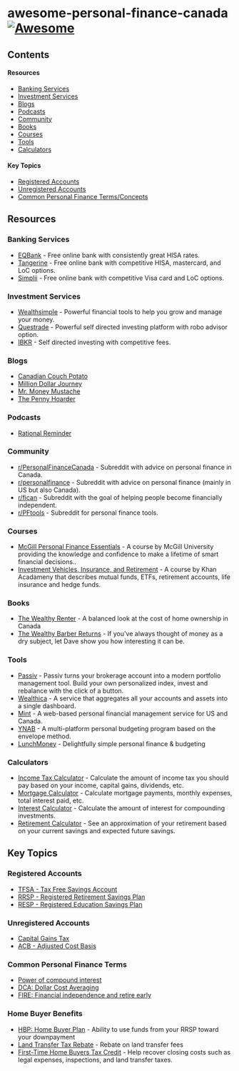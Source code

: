 # awesome-personal-finance-canada [![Awesome](https://cdn.rawgit.com/sindresorhus/awesome/d7305f38d29fed78fa85652e3a63e154dd8e8829/media/badge.svg)](https://github.com/sindresorhus/awesome)

## Contents

#### Resources
- [Banking Services](#banking-services)
- [Investment Services](#investment-services)
- [Blogs](#blogs)
- [Podcasts](#podcasts)
- [Community](#community)
- [Books](#books)
- [Courses](#courses)
- [Tools](#tools)
- [Calculators](#calculators)

#### Key Topics
- [Registered Accounts](#registered-accounts)
- [Unregistered Accounts](#unregistered-accounts)
- [Common Personal Finance Terms/Concepts](#common-personal-finance-terms)

## Resources

### Banking Services

- [EQBank](https://eqbank.ca/) - Free online bank with consistently great HISA rates.
- [Tangerine](https://Tangerine.ca/) - Free online bank with competitive HISA, mastercard, and LoC options.
- [Simplii](https://www.Simplii.com) - Free online bank with competitive Visa card and LoC options.

### Investment Services

- [Wealthsimple](https://www.wealthsimple.com/) - Powerful financial tools to help you grow and manage your money.
- [Questrade](https://www.questrade.com/) - Powerful self directed investing platform with robo advisor option.
- [IBKR](https://www.interactivebrokers.com/) - Self directed investing with competitive fees.

### Blogs

- [Canadian Couch Potato](http://canadiancouchpotato.com/)
- [Million Dollar Journey](https://www.milliondollarjourney.com/)
- [Mr. Money Mustache](https://www.mrmoneymustache.com/)
- [The Penny Hoarder](https://www.thepennyhoarder.com/)

### Podcasts

- [Rational Reminder](https://rationalreminder.ca/podcast-directory)

### Community

- [r/PersonalFinanceCanada](https://www.reddit.com/r/PersonalFinanceCanada/) - Subreddit with advice on personal finance in Canada.
- [r/personalfinance](https://www.reddit.com/r/personalfinance/) - Subreddit with advice on personal finance (mainly in US but also Canada).
- [r/fican](https://www.reddit.com/r/fican/) - Subreddit with the goal of helping people become financially independent.
- [r/PFtools](https://www.reddit.com/r/PFtools/) - Subreddit for personal finance tools.

### Courses

- [McGill Personal Finance Essentials](https://www.mcgillpersonalfinance.com) - A course by McGill University providing the knowledge and confidence to make a lifetime of smart financial decisions..
- [Investment Vehicles, Insurance, and Retirement](https://www.khanacademy.org/economics-finance-domain/core-finance/investment-vehicles-tutorial) - A course by Khan Acadameny that describes mutual funds, ETFs, retirement accounts, life insurance and hedge funds.

### Books
- [The Wealthy Renter](https://www.goodreads.com/book/show/28673347-the-wealthy-renter) - A balanced look at the cost of home ownership in Canada
- [The Wealthy Barber Returns](https://www.goodreads.com/book/show/12443235-the-wealthy-barber-returns) - If you've always thought of money as a dry subject, let Dave show you how interesting it can be.

### Tools

- [Passiv](https://passiv.com) - Passiv turns your brokerage account into a modern portfolio management tool. Build your own personalized index, invest and rebalance with the click of a button.
- [Wealthica](https://wealthica.com) - A service that aggregates all your accounts and assets into a single dashboard.
- [Mint](https://www.mint.com/) - A web-based personal financial management service for US and Canada.
- [YNAB](https://www.youneedabudget.com/) - A multi-platform personal budgeting program based on the envelope method.
- [LunchMoney](https://lunchmoney.app/) - Delightfully simple personal finance & budgeting

### Calculators

- [Income Tax Calculator](http://simpletax.ca/calculator) - Calculate the amount of income tax you should pay based on your income, capital gains, dividends, etc.
- [Mortgage Calculator](https://www.ratehub.ca/mortgage-payment-calculator) - Calculate mortgage payments, monthly expenses, total interest paid, etc.
- [Interest Calculator](https://www.getsmarteraboutmoney.ca/calculators/compound-interest-calculator/) - Calculate the amount of interest for compounding investments.
- [Retirement Calculator](https://www.wealthsimple.com/en-ca/tool/retirement-calculator/) - See an approximation of your retirement based on your current savings and expected future savings.

## Key Topics

### Registered Accounts

- [TFSA - Tax Free Savings Account](https://www.moneysense.ca/save/investing/wtf-is-a-tfsa/)
- [RRSP - Registered Retirement Savings Plan](https://www.chip.ca/reverse-mortgage-resources/retirement-planning/what-is-registered-retirement-savings-plan-rrsp/)
- [RESP - Registered Education Savings Plan](https://www.moneysense.ca/save/investing/resp/what-is-resp-registered-education-savings-plan-explained/)

### Unregistered Accounts

- [Capital Gains Tax](https://www.moneysense.ca/save/taxes/capital-gains-explained/)
- [ACB - Adjusted Cost Basis](https://www.adjustedcostbase.ca/blog/how-to-calculate-adjusted-cost-base-acb-and-capital-gains/)

### Common Personal Finance Terms

- [Power of compound interest](https://www.canadalife.com/blog/investing-saving/how-to-take-advantage-of-compound-growth.html)
- [DCA: Dollar Cost Averaging](https://www.getsmarteraboutmoney.ca/invest/investing-basics/getting-started/dollar-cost-averaging/)
- [FIRE: Financial independence and retire early](https://www.cpacanada.ca/en/news/world/2019-10-23-fire-movement)

### Home Buyer Benefits

- [HBP: Home Buyer Plan](https://www.ratehub.ca/rrsp-home-buyer) - Ability to use funds from your RRSP toward your downpayment
- [Land Transfer Tax Rebate](https://www.ratehub.ca/land-transfer-tax-rebate) - Rebate on land transfer fees
- [First-Time Home Buyers Tax Credit](https://www.ratehub.ca/first-time-home-buyer-tax-credit) - Help recover closing costs such as legal expenses, inspections, and land transfer taxes.
